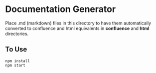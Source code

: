 # Documentation Generator

Place .md (markdown) files in this directory to have them automatically converted
to confluence and html equivalents in **confluence** and **html** directories.

## To Use

```
npm install
npm start
```
